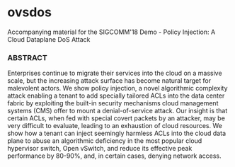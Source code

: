# ovsdos
Accompanying material for the SIGCOMM'18 Demo - Policy Injection: A Cloud Dataplane DoS Attack

### ABSTRACT
Enterprises continue to migrate their services into the cloud on a massive scale, but the increasing attack surface has
become natural target for malevolent actors. We show policy injection, a novel algorithmic complexity attack enabling
a tenant to add specially tailored ACLs into the data center fabric by exploiting the built-in security mechanisms
cloud management systems (CMS) offer to mount a denial-of-service attack. Our insight is that certain ACLs, when fed
with special covert packets by an attacker, may be very difficult to evaluate, leading to an exhaustion of cloud resources.
We show how a tenant can inject seemingly harmless ACLs into the cloud data plane to abuse an algorithmic deficiency
in the most popular cloud hypervisor switch, Open vSwitch, and reduce its effective peak performance by 80-90%, and, in
certain cases, denying network access.
